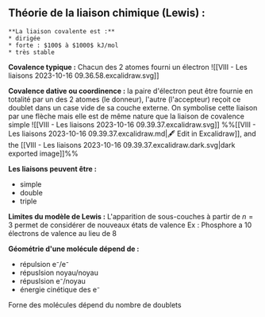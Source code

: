 ## Théorie de la liaison chimique (Lewis) :
```ad-important
**La liaison covalente est :**
* dirigée
* forte : $100$ à $1000$ kJ/mol
* très stable
```

**Covalence typique :** Chacun des 2 atomes fourni un électron
![[VIII - Les liaisons 2023-10-16 09.36.58.excalidraw.svg]]

**Covalence dative ou coordinence :** la paire d'électron peut être fournie en totalité par un des 2 atomes (le donneur), l'autre (l'accepteur) reçoit ce doublet dans un case vide de sa couche externe. On symbolise cette liaison par une flèche mais elle est de même nature que la liaison de covalence simple
![[VIII - Les liaisons 2023-10-16 09.39.37.excalidraw.svg]]
%%[[VIII - Les liaisons 2023-10-16 09.39.37.excalidraw.md|🖋 Edit in Excalidraw]], and the [[VIII - Les liaisons 2023-10-16 09.39.37.excalidraw.dark.svg|dark exported image]]%%

**Les liaisons peuvent être :**
* simple
* double 
* triple

**Limites du modèle de Lewis :**
L'apparition de sous-couches à partir de $n=3$ permet de considérer de nouveaux états de valence
Ex : Phosphore a 10 électrons de valence au lieu de 8

**Géométrie d'une molécule dépend de :**
- répulsion e⁻/e⁻
- répuslsion noyau/noyau
- répuslsion e⁻/noyau
- énergie cinétique des e⁻

Forne des molécules dépend du nombre de doublets




